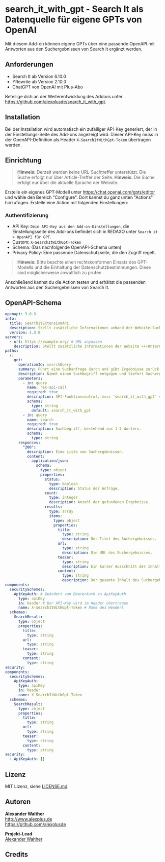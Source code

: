 # search_it_with_gpt - Search It als Datenquelle für eigene GPTs von OpenAI

Mit diesem Add-on können eigene GPTs über eine passende OpenAPI mit Antworten aus den Suchergebnissen von Search It ergänzt werden.

## Anforderungen

* Search It ab Version 6.10.0
* YRewrite ab Version 2.10.0
* ChatGPT von OpenAI mit Plus-Abo

Beteilige dich an der Weiterentwicklung des Addons unter <https://github.com/alexplusde/search_it_with_gpt>.

## Installation

Bei der Installation wird automatisch ein zufälliger API-Key generiert, der in der Einstellungs-Seite des Add-ons angezeigt wird. Dieser API-Key muss in der OpenAPI-Definition als Header `X-SearchItWithGpt-Token` übertragen werden.

## Einrichtung

> **Hinweis:** Derzeit werden keine URL-Suchtreffer unterstützt. Die Suche erfolgt nur über Article-Treffer der Seite.
> **Hinweis:** Die Suche erfolgt nur über die aktuelle Sprache der Website.

Erstelle ein eigenes GPT-Modell unter <https://chat.openai.com/gpts/editor> und wähle den Bereich "Configure". Dort kannst du ganz unten "Actions" hinzufügen. Erstelle eine Action mit folgenden Einstellungen:

### Authentifizierung

* API Key: `Dein API-Key aus den Add-on-Einstellungen`, die Einstellungsseite des Add-ons befindet sich in REDAXO unter `Search it > OpenAPI für GPT`.
* Custom: `X-SearchItWithGpt-Token`
* Schema: (Das nachfolgende OpenAPI-Schema unten)
* Privacy Policy: Eine passende Datenschutzseite, die den Zugriff regelt.

> **Hinweis:** Bitte beachte einen rechtskonformen Einsatz des GPT-Modells und die Einhaltung der Datenschutzbestimmungen. Diese sind möglicherweise anwaltlich zu prüfen.

Anschließend kannst du die Action testen und erhältst die passenden Antworten aus den Suchergebnissen von Search It.

## OpenAPI-Schema

```yaml
openapi: 3.0.0
info:
  title: SearchItExtensionAPI
  description: Stellt zusätzliche Informationen anhand der Website-Suchfunktion bereit.
  version: 1.0.0
servers:
  - url: https://example.org/ # URL anpassen
    description: Stellt zusätzliche Informationen der Website +++Unternehmensname+++ als Suchergebnisse zur Verfügung # Unternehmensname anpassen
paths:
  /:
    get:
      operationId: searchQuery
      summary: Führt eine Suchanfrage durch und gibt Ergebnisse zurück.
      description: Nimmt einen Suchbegriff entgegen und liefert Suchergebnisse zurück.
      parameters:
        - in: query
          name: rex-api-call
          required: true
          description: API-Funktionsaufruf, muss 'search_it_with_gpt' sein.
          schema:
            type: string
            default: search_it_with_gpt
        - in: query
          name: search
          required: true
          description: Suchbegriff, bestehend aus 1-2 Wörtern.
          schema:
            type: string
      responses:
        "200":
          description: Eine Liste von Suchergebnissen.
          content:
            application/json:
              schema:
                type: object
                properties:
                  status:
                    type: boolean
                    description: Status der Anfrage.
                  count:
                    type: integer
                    description: Anzahl der gefundenen Ergebnisse.
                  results:
                    type: array
                    items:
                      type: object
                      properties:
                        title:
                          type: string
                          description: Der Titel des Suchergebnisses.
                        url:
                          type: string
                          description: Die URL des Suchergebnisses.
                        teaser:
                          type: string
                          description: Ein kurzer Ausschnitt des Inhalts.
                        content:
                          type: string
                          description: Der gesamte Inhalt des Suchergebnisses.
components:
  securitySchemes:
    ApiKeyAuth: # Geändert von BearerAuth zu ApiKeyAuth
      type: apiKey
      in: header # Der API-Key wird im Header übertragen
      name: X-SearchItWithGpt-Token # Name des Headers
  schemas:
    SearchResult:
      type: object
      properties:
        title:
          type: string
        url:
          type: string
        teaser:
          type: string
        content:
          type: string
security:
components:
  securitySchemes:
    ApiKeyAuth: 
      type: apiKey
      in: header
      name: X-SearchItWithGpt-Token
  schemas:
    SearchResult:
      type: object
      properties:
        title:
          type: string
        url:
          type: string
        teaser:
          type: string
        content:
          type: string
security:
  - ApiKeyAuth: []
```

## Lizenz

MIT Lizenz, siehe [LICENSE.md](https://github.com/alexplusde/search_it_with_gpt/blob/master/LICENSE.md)  

## Autoren

**Alexander Walther**  
<http://www.alexplus.de>  
<https://github.com/alexplusde>  

**Projekt-Lead**  
[Alexander Walther](https://github.com/alexplusde)

## Credits
